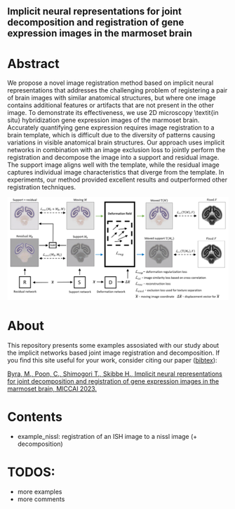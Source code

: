 ## Implicit neural representations for joint decomposition and registration of gene expression images in the marmoset brain

# Abstract

We propose a novel image registration method based on implicit neural representations that addresses the challenging problem of registering a pair of brain images with similar anatomical structures, but where one image contains additional features or artifacts that are not present in the other image. To demonstrate its effectiveness, we use 2D microscopy \textit{in situ} hybridization gene expression images of the marmoset brain. Accurately quantifying gene expression requires image registration to a brain template, which is difficult due to the diversity of patterns causing variations in visible anatomical brain structures. Our approach uses implicit networks in combination with an image exclusion loss to jointly perform the registration and decompose the image into a support and residual image. The support image aligns well with the template, while the residual image captures individual image characteristics that diverge from the template. In experiments, our method provided excellent results and outperformed other registration techniques. 

![Illustration](figures/scheme.png)

# About

This repository presents some examples assosiated with our study about the implicit networks based joint image registration and decomposition. If you find this site useful for your work, consider citing our paper ([bibtex](figures/miccai_cit.txt)): 

[Byra, M., Poon, C., Shimogori T., Skibbe H., Implicit neural representations for joint decomposition and registration of gene expression images in the marmoset brain, MICCAI 2023.](https://doi.org/10.1007/978-3-031-43999-5_61)

# Contents

- example_nissl: registration of an ISH image to a nissl image (+ decomposition)

# TODOS:

- more examples
- more comments


